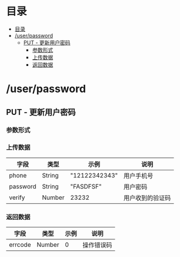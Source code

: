 # 目录
- [目录](#%E7%9B%AE%E5%BD%95)
- [/user/password](#userpassword)
    - [PUT - 更新用户密码](#put---%E6%9B%B4%E6%96%B0%E7%94%A8%E6%88%B7%E5%AF%86%E7%A0%81)
        - [参数形式](#%E5%8F%82%E6%95%B0%E5%BD%A2%E5%BC%8F)
        - [上传数据](#%E4%B8%8A%E4%BC%A0%E6%95%B0%E6%8D%AE)
        - [返回数据](#%E8%BF%94%E5%9B%9E%E6%95%B0%E6%8D%AE)

# /user/password
## PUT - 更新用户密码
### 参数形式

### 上传数据
| 字段     | 类型   | 示例          | 说明             |
| -------- | ------ | ------------- | ---------------- |
| phone    | String | "12122342343" | 用户手机号       |
| password | String | "FASDFSF"     | 用户密码         |
| verify   | Number | 23232         | 用户收到的验证码 |

### 返回数据
| 字段    | 类型   | 示例 | 说明       |
| ------- | ------ | ---- | ---------- |
| errcode | Number | 0    | 操作错误码 |
